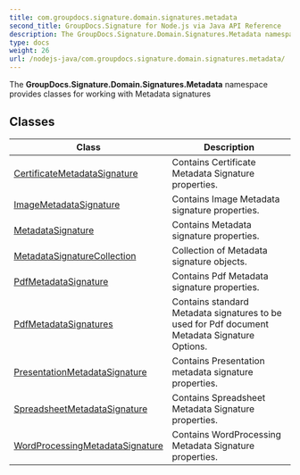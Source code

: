 ```yaml
---
title: com.groupdocs.signature.domain.signatures.metadata
second_title: GroupDocs.Signature for Node.js via Java API Reference
description: The GroupDocs.Signature.Domain.Signatures.Metadata namespace provides classes for working with Metadata signatures
type: docs
weight: 26
url: /nodejs-java/com.groupdocs.signature.domain.signatures.metadata/
---
```


The **GroupDocs.Signature.Domain.Signatures.Metadata** namespace provides classes for working with Metadata signatures


## Classes

| Class | Description |
| --- | --- |
| [CertificateMetadataSignature](../com.groupdocs.signature.domain.signatures.metadata/certificatemetadatasignature) | Contains Certificate Metadata Signature properties. |
| [ImageMetadataSignature](../com.groupdocs.signature.domain.signatures.metadata/imagemetadatasignature) | Contains Image Metadata signature properties. |
| [MetadataSignature](../com.groupdocs.signature.domain.signatures.metadata/metadatasignature) | Contains Metadata signature properties. |
| [MetadataSignatureCollection](../com.groupdocs.signature.domain.signatures.metadata/metadatasignaturecollection) | Collection of Metadata signature objects. |
| [PdfMetadataSignature](../com.groupdocs.signature.domain.signatures.metadata/pdfmetadatasignature) | Contains Pdf Metadata signature properties. |
| [PdfMetadataSignatures](../com.groupdocs.signature.domain.signatures.metadata/pdfmetadatasignatures) | Contains standard Metadata signatures to be used for Pdf document Metadata Signature Options. |
| [PresentationMetadataSignature](../com.groupdocs.signature.domain.signatures.metadata/presentationmetadatasignature) | Contains Presentation metadata signature properties. |
| [SpreadsheetMetadataSignature](../com.groupdocs.signature.domain.signatures.metadata/spreadsheetmetadatasignature) | Contains Spreadsheet Metadata Signature properties. |
| [WordProcessingMetadataSignature](../com.groupdocs.signature.domain.signatures.metadata/wordprocessingmetadatasignature) | Contains WordProcessing Metadata Signature properties. |
